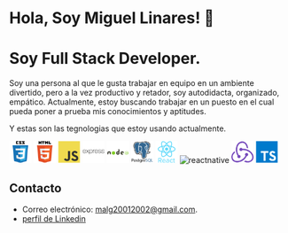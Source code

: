 
# Hola, Soy Miguel Linares! 👋

# Soy Full Stack Developer.
    
Soy una persona al que le gusta trabajar en equipo en un ambiente divertido, pero a la vez productivo y retador, soy autodidacta, organizado, empático.
Actualmente, estoy buscando trabajar en un puesto en el cual pueda poner a prueba mis conocimientos y aptitudes.

Y estas son las tegnologias que estoy usando actualmente.

<p align="left">
  <img src="https://raw.githubusercontent.com/devicons/devicon/master/icons/css3/css3-original-wordmark.svg" alt="css3" width="40" height="40"/>

  <img src="https://raw.githubusercontent.com/devicons/devicon/master/icons/html5/html5-original-wordmark.svg" alt="html5" width="40" height="40"/>
  
  <img src="https://raw.githubusercontent.com/devicons/devicon/master/icons/javascript/javascript-original.svg" alt="javascript" width="40" height="40"/>

  <img src="https://raw.githubusercontent.com/devicons/devicon/master/icons/express/express-original-wordmark.svg" alt="express" width="40" height="40"/>

  <img src="https://raw.githubusercontent.com/devicons/devicon/master/icons/nodejs/nodejs-original-wordmark.svg" alt="nodejs" width="40" height="40"/>

  <img src="https://raw.githubusercontent.com/devicons/devicon/master/icons/postgresql/postgresql-original-wordmark.svg" alt="postgresql" width="40" height="40"/>

  <img src="https://raw.githubusercontent.com/devicons/devicon/master/icons/react/react-original-wordmark.svg" alt="react" width="40" height="40"/>

  <img src="https://reactnative.dev/img/header_logo.svg" alt="reactnative" width="40" height="40"/>

  <img src="https://raw.githubusercontent.com/devicons/devicon/master/icons/redux/redux-original.svg" alt="redux" width="40" height="40"/>

  <img src="https://raw.githubusercontent.com/devicons/devicon/master/icons/typescript/typescript-original.svg" alt="typescript" width="40" height="40"/>
</p>

## Contacto

- Correo electrónico: malg20012002@gmail.com.
- <a  href="https://www.linkedin.com/in/miguel-linares-gamez/">perfil de Linkedin</a>
